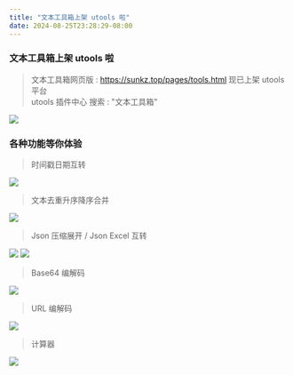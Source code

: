 ```yaml
---
title: "文本工具箱上架 utools 啦"
date: 2024-08-25T23:28:29-08:00
---
```


### 文本工具箱上架 utools 啦
> 文本工具箱网页版 : https://sunkz.top/pages/tools.html 现已上架 utools 平台 <br>
> utools 插件中心 搜索 : "文本工具箱"

![](https://image-pub.guazistatic.com/qnbdp1066x2948e8846c7944ceb01fe17b321ea93f1725728109.png)

### 各种功能等你体验
> 时间戳日期互转

![](https://image-pub.guazistatic.com/qnbdp1066xb2764ac12dd4467f972f0388202560d01725728255.png)

> 文本去重升序降序合并

![](https://image-pub.guazistatic.com/qnbdp1066x0b2f8f788101474bb86ebed01ff7e3211725728323.png)

> Json 压缩展开 / Json Excel 互转

![](https://image-pub.guazistatic.com/qnbdp1066x9d5869a77bfa4cccbc1dd47367432acd1725728368.png)
![](https://image-pub.guazistatic.com/qnbdp1066xa2099ebf21b64a71b6601ed67ba25d331725728408.png)

> Base64 编解码

![](https://image-pub.guazistatic.com/qnbdp1066x1b7063ef771e47f580c7330c2092ed3f1725728438.png)

> URL 编解码

![](https://image-pub.guazistatic.com/qnbdp1066xf81527cef0bb408ca75f0151259221681725728483.png)

> 计算器

![](https://image-pub.guazistatic.com/qnbdp1066x862997c39bfe459aa3165ccac031eb7f1725728528.png)